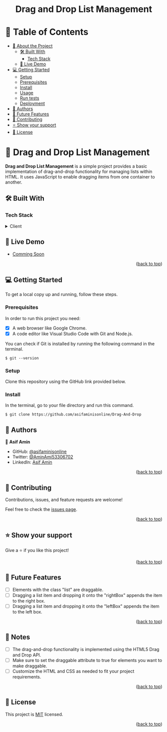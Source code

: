 ﻿<a name="readme-top"></a>

<div align="center">
  <h1><b>Drag and Drop List Management</b></h1>
</div>

# 📗 Table of Contents

- [📖 About the Project](#about-project)
  - [🛠 Built With](#built-with)
    - [Tech Stack](#tech-stack)
  - [🚀 Live Demo](#live-demo)
- [💻 Getting Started](#getting-started)
  - [Setup](#setup)
  - [Prerequisites](#prerequisites)
  - [Install](#install)
  - [Usage](#usage)
  - [Run tests](#run-tests)
  - [Deployment](#triangular_flag_on_post-deployment)
- [👥 Authors](#authors)
- [🔭 Future Features](#future-features)
- [🤝 Contributing](#contributing)
- [⭐️ Show your support](#support)
- [📝 License](#license)

# 📖 Drag and Drop List Management <a name="about-project"></a>

<b>Drag and Drop List Management</b> is a simple project provides a basic implementation of drag-and-drop functionality for managing lists within HTML. It uses JavaScript to enable dragging items from one container to another.

## 🛠 Built With <a name="built-with"></a>

### Tech Stack <a name="tech-stack"></a>

<details>
  <summary>Client</summary>
  <!-- <ul>
    <li><a href="https://reactjs.org/">React.js</a></li>
  </ul> -->
</details>

## 🚀 Live Demo <a name="live-demo"></a>

- [Comming Soon](https://github.com/asifaminisonline/Drag-And-Drop)

<p align="right">(<a href="#readme-top">back to top</a>)</p>

<!-- GETTING STARTED -->

## 💻 Getting Started <a name="getting-started"></a>

To get a local copy up and running, follow these steps.

### Prerequisites

In order to run this project you need:

- [x] A web browser like Google Chrome.
- [x] A code editor like Visual Studio Code with Git and Node.js.

You can check if Git is installed by running the following command in the terminal.

```
$ git --version
```

### Setup

Clone this repository using the GitHub link provided below.

### Install

In the terminal, go to your file directory and run this command.

```
$ git clone https://github.com/asifaminisonline/Drag-And-Drop
```

<!-- AUTHORS -->

## 👥 Authors <a name="authors"></a>

👤 **Asif Amin**

- GitHub: [@asifaminisonline](https://github.com/asifaminisonline)
- Twitter: [@AminAmi53306702](https://twitter.com/AminAmi53306702)
- LinkedIn: [Asif Amin](https://www.linkedin.com/in/asif-amin-723680251/)

<p align="right">(<a href="#readme-top">back to top</a>)</p>

## 🤝 Contributing <a name="contributing"></a>

Contributions, issues, and feature requests are welcome!

Feel free to check the [issues page](../../issues/).

<p align="right">(<a href="#readme-top">back to top</a>)</p>

## ⭐️ Show your support <a name="support"></a>

Give a ⭐️ if you like this project!

<p align="right">(<a href="#readme-top">back to top</a>)</p>

## 🔭 Future Features <a name="future-features"></a>

- [ ] Elements with the class "list" are draggable.
- [ ] Dragging a list item and dropping it onto the "rightBox" appends the item to the right box.
- [ ] Dragging a list item and dropping it onto the "leftBox" appends the item to the left box.

<p align="right">(<a href="#readme-top">back to top</a>)</p>

## 📝 Notes <a name="future-features"></a>

- [ ] The drag-and-drop functionality is implemented using the HTML5 Drag and Drop API.
- [ ] Make sure to set the draggable attribute to true for elements you want to make draggable.
- [ ] Customize the HTML and CSS as needed to fit your project requirements.

<p align="right">(<a href="#readme-top">back to top</a>)</p>

## 📝 License <a name="license"></a>

This project is [MIT]([./LICENSE](https://github.com/asifaminisonline/Drag-And-Drop/blob/main/LICENSE.md)) licensed.

<p align="right">(<a href="#readme-top">back to top</a>)</p>
